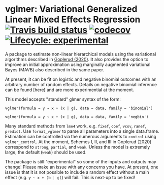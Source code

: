 # vglmer: Variational Generalized Linear Mixed Effects Regression [![Travis build status](https://travis-ci.com/mgoplerud/vglmer.svg?token=xHM2cTJdHAzcsxnP4SwG&branch=master)](https://travis-ci.com/mgoplerud/vglmer) [![codecov](https://codecov.io/gh/mgoplerud/vglmer/branch/master/graph/badge.svg?token=L8C4260BUW)](https://codecov.io/gh/mgoplerud/vglmer)   [![Lifecycle: experimental](https://img.shields.io/badge/lifecycle-experimental-orange.svg)](https://www.tidyverse.org/lifecycle/#experimental)


A package to estimate non-linear hierarchical models using the variational algorithms described in [Goplerud (2020)](https://j.mp/goplerud_MAVB). It also provides the option to improve an initial approximation using marginally augmented variational Bayes (MAVB) also described in the same paper. 

At present, it can be fit on logistic and negative binomial outcomes with an arbitrary number of random effects. Details on negative binomial inference can be found [here] and are more experimential at the moment.

This model accepts "standard" glmer syntax of the form:

```
vglmer(formula = y ~ x + (x | g), data = data, family = 'binomial')

vglmer(formula = y ~ x + (x | g), data = data, family = 'negbin')
```

Many standard methods from `lme4` work, e.g. `fixef`, `coef`, `vcov`, `ranef`, `predict`. Use `format_vglmer` to parse all parameters into a single data.frame. Estimation can be controlled via the numerous arguments to `control` using `vglmer_control`. At the moment, Schemes I, II, and III in Goplerud (2020) correspond to `strong`, `partial`, and `weak`. Unless the model is extremely large, the default (`weak`) should be used.

The package is still "experimental" so some of the inputs and outputs may change! Please make an issue with any concerns you have. At present, one issue is that it is not possible to include a random effect without a main effect (e.g. ``y ~ x + (b | g)``) will fail. This is next-up to be fixed!
